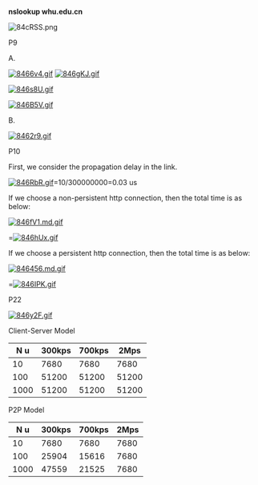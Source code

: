 **nslookup whu.edu.cn**

![84cRSS.png](https://s1.ax1x.com/2020/03/22/84cRSS.png)



P9

A.      

[![8466v4.gif](https://s1.ax1x.com/2020/03/22/8466v4.gif)](https://imgchr.com/i/8466v4)               [![846gKJ.gif](https://s1.ax1x.com/2020/03/22/846gKJ.gif)](https://imgchr.com/i/846gKJ)

[![846s8U.gif](https://s1.ax1x.com/2020/03/22/846s8U.gif)](https://imgchr.com/i/846s8U)

[![846B5V.gif](https://s1.ax1x.com/2020/03/22/846B5V.gif)](https://imgchr.com/i/846B5V)

B.

[![8462r9.gif](https://s1.ax1x.com/2020/03/22/8462r9.gif)](https://imgchr.com/i/8462r9)

 

P10

First, we consider the propagation delay in the link.

 [![846RbR.gif](https://s1.ax1x.com/2020/03/22/846RbR.gif)](https://imgchr.com/i/846RbR)=10/300000000=0.03 us

If we choose a non-persistent http connection, then the total time is as below:

[![846fV1.md.gif](https://s1.ax1x.com/2020/03/22/846fV1.md.gif)](https://imgchr.com/i/846fV1)

=[![846hUx.gif](https://s1.ax1x.com/2020/03/22/846hUx.gif)](https://imgchr.com/i/846hUx)

If we choose a persistent http connection, then the total time is as below:

[![846456.md.gif](https://s1.ax1x.com/2020/03/22/846456.md.gif)](https://imgchr.com/i/846456)

=[![846IPK.gif](https://s1.ax1x.com/2020/03/22/846IPK.gif)](https://imgchr.com/i/846IPK)

 

P22

[![846y2F.gif](https://s1.ax1x.com/2020/03/22/846y2F.gif)](https://imgchr.com/i/846y2F)

 

Client-Server Model

| N                   u | 300kps | 700kps | 2Mps  |
| --------------------- | ------ | ------ | ----- |
| 10                    | 7680   | 7680   | 7680  |
| 100                   | 51200  | 51200  | 51200 |
| 1000                  | 51200  | 51200  | 51200 |

 

P2P Model

| N                   u | 300kps | 700kps | 2Mps |
| --------------------- | ------ | ------ | ---- |
| 10                    | 7680   | 7680   | 7680 |
| 100                   | 25904  | 15616  | 7680 |
| 1000                  | 47559  | 21525  | 7680 |
